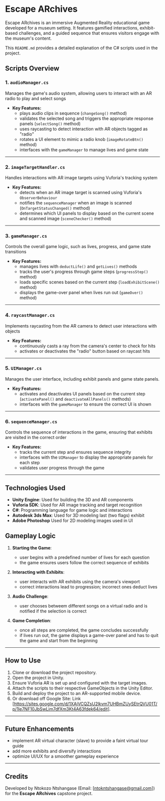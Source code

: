# Escape ARchives

Escape ARchives is an immersive Augmented Reality educational game developed for a museum setting. It features gamified interactions, exhibit-based challenges, and a guided sequence that ensures visitors engage with the museum's content.

This `README.md` provides a detailed explanation of the C# scripts used in the project.

## Scripts Overview

### 1. `audioManager.cs`
Manages the game's audio system, allowing users to interact with an AR radio to play and select songs

- **Key Features:**
  - plays audio clips in sequence (`changeSong()` method)
  - validates the selected song and triggers the appropriate response panels (`selectSong()` method)
  - uses raycasting to detect interaction with AR objects tagged as "radio"
  - rotates a UI element to mimic a radio knob (`imageRotateBtn()` method)
  - interfaces with the `gameManager` to manage lives and game state

---

### 2. `imageTargetHandler.cs`
Handles interactions with AR image targets using Vuforia's tracking system

- **Key Features:**
  - detects when an AR image target is scanned using Vuforia's `ObserverBehaviour`
  - notifies the `sequenceManager` when an image is scanned (`OnTargetStatusChanged()` method)
  - determines which UI panels to display based on the current scene and scanned image (`sceneChecker()` method)

---

### 3. `gameManager.cs`
Controls the overall game logic, such as lives, progress, and game state transitions

- **Key Features:**
  - manages lives with `deductLife()` and `getLives()` methods
  - tracks the user's progress through game steps (`progressStep()` method)
  - loads specific scenes based on the current step (`loadExhibitScene()` method)
  - displays the game-over panel when lives run out (`gameOver()` method)

---

### 4. `raycastManager.cs`
Implements raycasting from the AR camera to detect user interactions with objects

- **Key Features:**
  - continuously casts a ray from the camera's center to check for hits
  - activates or deactivates the "radio" button based on raycast hits

---

### 5. `UIManager.cs`
Manages the user interface, including exhibit panels and game state panels.

- **Key Features:**
  - activates and deactivates UI panels based on the current step (`activatePanel()` and `deactivateAllPanels()` methods)
  - interfaces with the `gameManager` to ensure the correct UI is shown

---

### 6. `sequenceManager.cs`
Controls the sequence of interactions in the game, ensuring that exhibits are visited in the correct order

- **Key Features:**
  - tracks the current step and ensures sequence integrity
  - interfaces with the `UIManager` to display the appropriate panels for each step
  - validates user progress through the game

---

## Technologies Used

- **Unity Engine**: Used for building the 3D and AR components
- **Vuforia SDK**: Used for AR image tracking and target recognition
- **C#**: Programming language for game logic and interactions
- **Autodesk 3ds Max**: Used for 3D modeling last (two flags) exhibit
- **Adobe Photoshop** Used for 2D modeling images used in UI

## Gameplay Logic

1. **Starting the Game**:
   - user begins with a predefined number of lives for each question
   - the game ensures users follow the correct sequence of exhibits

2. **Interacting with Exhibits**:
   - user interacts with AR exhibits using the camera's viewport
   - correct interactions lead to progression; incorrect ones deduct lives

3. **Audio Challenge**:
   - user chooses betweem different songs on a virtual radio and is notified if the selection is correct

4. **Game Completion**:
   - once all steps are completed, the game concludes successfully
   - if lives run out, the game displays a game-over panel and has to quit the game and start from the beginning

---

## How to Use

1. Clone or download the project repository.
2. Open the project in Unity.
3. Ensure Vuforia AR is set up and configured with the target images.
4. Attach the scripts to their respective GameObjects in the Unity Editor.
5. Build and deploy the project to an AR-supported mobile device.
6. Or download off Google Site: Link [https://sites.google.com/d/1XAjVCQZsU2lkvm7UHBmZUySEtrQVU01T/p/1le7NF10JbSwLim7dfXm3Kt4A63fdek64/edit].

---

## Future Enhancements

- implement AR virtual character (slave) to provide a faint virtual tour guide
- add more exhibits and diversify interactions
- optimize UI/UX for a smoother gameplay experience

---

## Credits

Developed by Ntokozo Ntshangase (Email: [ntokntshangase@gmail.com]) for the **Escape ARchives** capstone project.
